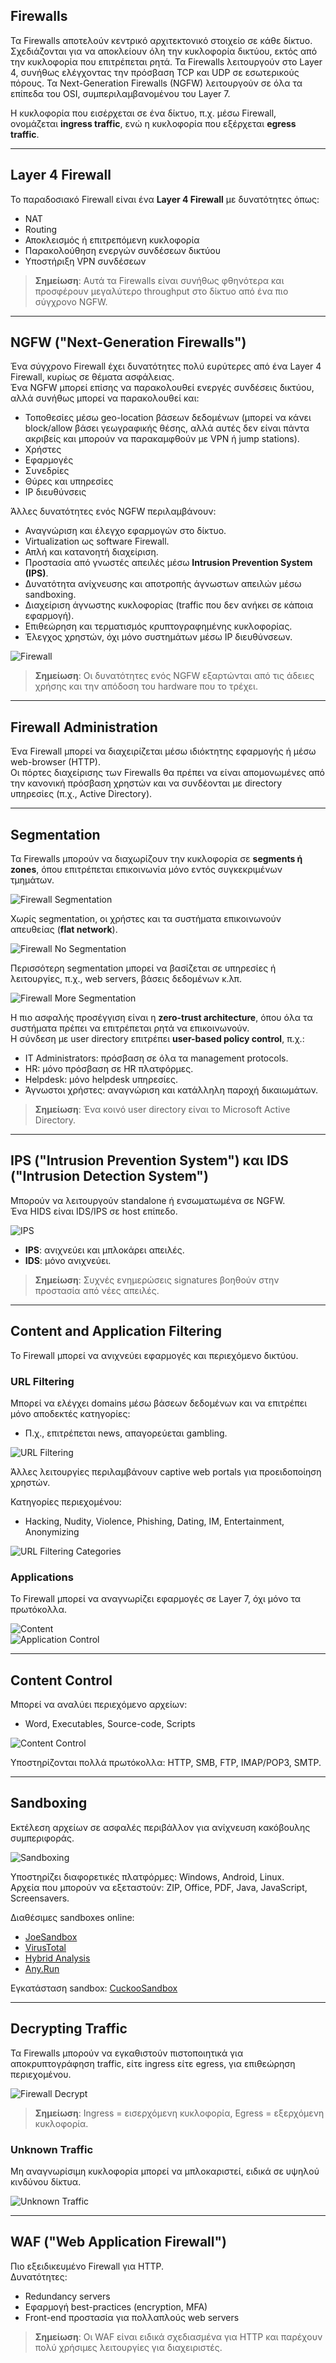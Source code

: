 ## Firewalls

Τα Firewalls αποτελούν κεντρικό αρχιτεκτονικό στοιχείο σε κάθε δίκτυο. Σχεδιάζονται για να αποκλείουν όλη την κυκλοφορία δικτύου, εκτός από την κυκλοφορία που επιτρέπεται ρητά. Τα Firewalls λειτουργούν στο Layer 4, συνήθως ελέγχοντας την πρόσβαση TCP και UDP σε εσωτερικούς πόρους. Τα Next-Generation Firewalls (NGFW) λειτουργούν σε όλα τα επίπεδα του OSI, συμπεριλαμβανομένου του Layer 7.

Η κυκλοφορία που εισέρχεται σε ένα δίκτυο, π.χ. μέσω Firewall, ονομάζεται **ingress traffic**, ενώ η κυκλοφορία που εξέρχεται **egress traffic**.

---

## Layer 4 Firewall

Το παραδοσιακό Firewall είναι ένα **Layer 4 Firewall** με δυνατότητες όπως:

- NAT
- Routing
- Αποκλεισμός ή επιτρεπόμενη κυκλοφορία
- Παρακολούθηση ενεργών συνδέσεων δικτύου
- Υποστήριξη VPN συνδέσεων

> **Σημείωση**: Αυτά τα Firewalls είναι συνήθως φθηνότερα και προσφέρουν μεγαλύτερο throughput στο δίκτυο από ένα πιο σύγχρονο NGFW.

---

## NGFW ("Next-Generation Firewalls")

Ένα σύγχρονο Firewall έχει δυνατότητες πολύ ευρύτερες από ένα Layer 4 Firewall, κυρίως σε θέματα ασφάλειας.  
Ένα NGFW μπορεί επίσης να παρακολουθεί ενεργές συνδέσεις δικτύου, αλλά συνήθως μπορεί να παρακολουθεί και:

- Τοποθεσίες μέσω geo-location βάσεων δεδομένων (μπορεί να κάνει block/allow βάσει γεωγραφικής θέσης, αλλά αυτές δεν είναι πάντα ακριβείς και μπορούν να παρακαμφθούν με VPN ή jump stations).
- Χρήστες
- Εφαρμογές
- Συνεδρίες
- Θύρες και υπηρεσίες
- IP διευθύνσεις

Άλλες δυνατότητες ενός NGFW περιλαμβάνουν:

- Αναγνώριση και έλεγχο εφαρμογών στο δίκτυο.
- Virtualization ως software Firewall.
- Απλή και κατανοητή διαχείριση.
- Προστασία από γνωστές απειλές μέσω **Intrusion Prevention System (IPS)**.
- Δυνατότητα ανίχνευσης και αποτροπής άγνωστων απειλών μέσω sandboxing.
- Διαχείριση άγνωστης κυκλοφορίας (traffic που δεν ανήκει σε κάποια εφαρμογή).
- Επιθεώρηση και τερματισμός κρυπτογραφημένης κυκλοφορίας.
- Έλεγχος χρηστών, όχι μόνο συστημάτων μέσω IP διευθύνσεων.

![Firewall](https://www.w3schools.com/cybersecurity/img_firewalls-1.png)

> **Σημείωση**: Οι δυνατότητες ενός NGFW εξαρτώνται από τις άδειες χρήσης και την απόδοση του hardware που το τρέχει.

---

## Firewall Administration

Ένα Firewall μπορεί να διαχειρίζεται μέσω ιδιόκτητης εφαρμογής ή μέσω web-browser (HTTP).  
Οι πόρτες διαχείρισης των Firewalls θα πρέπει να είναι απομονωμένες από την κανονική πρόσβαση χρηστών και να συνδέονται με directory υπηρεσίες (π.χ., Active Directory).

---

## Segmentation

Τα Firewalls μπορούν να διαχωρίζουν την κυκλοφορία σε **segments ή zones**, όπου επιτρέπεται επικοινωνία μόνο εντός συγκεκριμένων τμημάτων.

![Firewall Segmentation](https://www.w3schools.com/cybersecurity/img_firewall-segmentation.svg)

Χωρίς segmentation, οι χρήστες και τα συστήματα επικοινωνούν απευθείας (**flat network**).

![Firewall No Segmentation](https://www.w3schools.com/cybersecurity/img_no-segmentation.svg)

Περισσότερη segmentation μπορεί να βασίζεται σε υπηρεσίες ή λειτουργίες, π.χ., web servers, βάσεις δεδομένων κ.λπ.

![Firewall More Segmentation](https://www.w3schools.com/cybersecurity/img_more-segmentation.svg)

Η πιο ασφαλής προσέγγιση είναι η **zero-trust architecture**, όπου όλα τα συστήματα πρέπει να επιτρέπεται ρητά να επικοινωνούν.  
Η σύνδεση με user directory επιτρέπει **user-based policy control**, π.χ.:

- IT Administrators: πρόσβαση σε όλα τα management protocols.
- HR: μόνο πρόσβαση σε HR πλατφόρμες.
- Helpdesk: μόνο helpdesk υπηρεσίες.
- Άγνωστοι χρήστες: αναγνώριση και κατάλληλη παροχή δικαιωμάτων.

> **Σημείωση**: Ένα κοινό user directory είναι το Microsoft Active Directory.

---

## IPS ("Intrusion Prevention System") και IDS ("Intrusion Detection System")

Μπορούν να λειτουργούν standalone ή ενσωματωμένα σε NGFW.  
Ένα HIDS είναι IDS/IPS σε host επίπεδο.

![IPS](https://www.w3schools.com/cybersecurity/img_ips.svg)

- **IPS**: ανιχνεύει και μπλοκάρει απειλές.
- **IDS**: μόνο ανιχνεύει.

> **Σημείωση**: Συχνές ενημερώσεις signatures βοηθούν στην προστασία από νέες απειλές.

---

## Content and Application Filtering

Το Firewall μπορεί να ανιχνεύει εφαρμογές και περιεχόμενο δικτύου.

### URL Filtering

Μπορεί να ελέγχει domains μέσω βάσεων δεδομένων και να επιτρέπει μόνο αποδεκτές κατηγορίες:

- Π.χ., επιτρέπεται news, απαγορεύεται gambling.

![URL Filtering](https://www.w3schools.com/cybersecurity/img_urlfiltering.svg)

Άλλες λειτουργίες περιλαμβάνουν captive web portals για προειδοποίηση χρηστών.

Κατηγορίες περιεχομένου:

- Hacking, Nudity, Violence, Phishing, Dating, IM, Entertainment, Anonymizing

![URL Filtering Categories](https://www.w3schools.com/cybersecurity/img_urlfiltering-categories.png)

### Applications

Το Firewall μπορεί να αναγνωρίζει εφαρμογές σε Layer 7, όχι μόνο τα πρωτόκολλα.

![Content](https://www.w3schools.com/cybersecurity/img_content.svg)  
![Application Control](https://www.w3schools.com/cybersecurity/img_application-control.png)

---

## Content Control

Μπορεί να αναλύει περιεχόμενο αρχείων:

- Word, Executables, Source-code, Scripts

![Content Control](https://www.w3schools.com/cybersecurity/img_contentcontrol.svg)

Υποστηρίζονται πολλά πρωτόκολλα: HTTP, SMB, FTP, IMAP/POP3, SMTP.

---

## Sandboxing

Εκτέλεση αρχείων σε ασφαλές περιβάλλον για ανίχνευση κακόβουλης συμπεριφοράς.

![Sandboxing](https://www.w3schools.com/cybersecurity/img_sandboxing.svg)

Υποστηρίζει διαφορετικές πλατφόρμες: Windows, Android, Linux.  
Αρχεία που μπορούν να εξεταστούν: ZIP, Office, PDF, Java, JavaScript, Screensavers.

Διαθέσιμες sandboxes online:

- [JoeSandbox](https://www.joesandbox.com/)
- [VirusTotal](https://www.virustotal.com/)
- [Hybrid Analysis](https://www.hybrid-analysis.com/)
- [Any.Run](https://any.run/)

Εγκατάσταση sandbox: [CuckooSandbox](https://cuckoosandbox.org/)

---

## Decrypting Traffic

Τα Firewalls μπορούν να εγκαθιστούν πιστοποιητικά για αποκρυπτογράφηση traffic, είτε ingress είτε egress, για επιθεώρηση περιεχομένου.

![Firewall Decrypt](https://www.w3schools.com/cybersecurity/img_firewall-decrypt.png)

> **Σημείωση**: Ingress = εισερχόμενη κυκλοφορία, Egress = εξερχόμενη κυκλοφορία.

### Unknown Traffic

Μη αναγνωρίσιμη κυκλοφορία μπορεί να μπλοκαριστεί, ειδικά σε υψηλού κινδύνου δίκτυα.

![Unknown Traffic](https://www.w3schools.com/cybersecurity/img_firewall-unknown-traffic.png)

---

## WAF ("Web Application Firewall")

Πιο εξειδικευμένο Firewall για HTTP.  
Δυνατότητες:

- Redundancy servers
- Εφαρμογή best-practices (encryption, MFA)
- Front-end προστασία για πολλαπλούς web servers

> **Σημείωση**: Οι WAF είναι ειδικά σχεδιασμένα για HTTP και παρέχουν πολύ χρήσιμες λειτουργίες για διαχειριστές.
